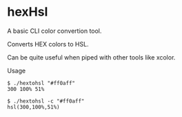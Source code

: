 # hexHsl

A basic CLI color convertion tool.

Converts HEX colors to HSL. 

Can be quite useful when piped with other tools like xcolor.

Usage

	$ ./hextohsl "#ff0aff"
	300 100% 51%
	
	$ ./hextohsl -c "#ff0aff"
	hsl(300,100%,51%)


